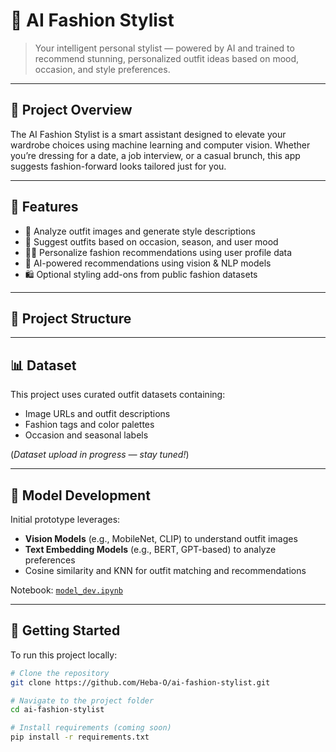 # 👗 AI Fashion Stylist

> Your intelligent personal stylist — powered by AI and trained to recommend stunning, personalized outfit ideas based on mood, occasion, and style preferences.

---

## 🌟 Project Overview

The AI Fashion Stylist is a smart assistant designed to elevate your wardrobe choices using machine learning and computer vision. Whether you’re dressing for a date, a job interview, or a casual brunch, this app suggests fashion-forward looks tailored just for you.

---

## 🧠 Features

- 🎨 Analyze outfit images and generate style descriptions
- 📅 Suggest outfits based on occasion, season, and user mood
- 🧍‍♀️ Personalize fashion recommendations using user profile data
- 🤖 AI-powered recommendations using vision & NLP models
- 🛍️ Optional styling add-ons from public fashion datasets

---

## 📂 Project Structure

---

## 📊 Dataset

This project uses curated outfit datasets containing:
- Image URLs and outfit descriptions
- Fashion tags and color palettes
- Occasion and seasonal labels

(*Dataset upload in progress — stay tuned!*)

---

## 🧪 Model Development

Initial prototype leverages:
- **Vision Models** (e.g., MobileNet, CLIP) to understand outfit images
- **Text Embedding Models** (e.g., BERT, GPT-based) to analyze preferences
- Cosine similarity and KNN for outfit matching and recommendations

Notebook: [`model_dev.ipynb`](./model_dev.ipynb)

---

## 🚀 Getting Started

To run this project locally:

```bash
# Clone the repository
git clone https://github.com/Heba-O/ai-fashion-stylist.git

# Navigate to the project folder
cd ai-fashion-stylist

# Install requirements (coming soon)
pip install -r requirements.txt

